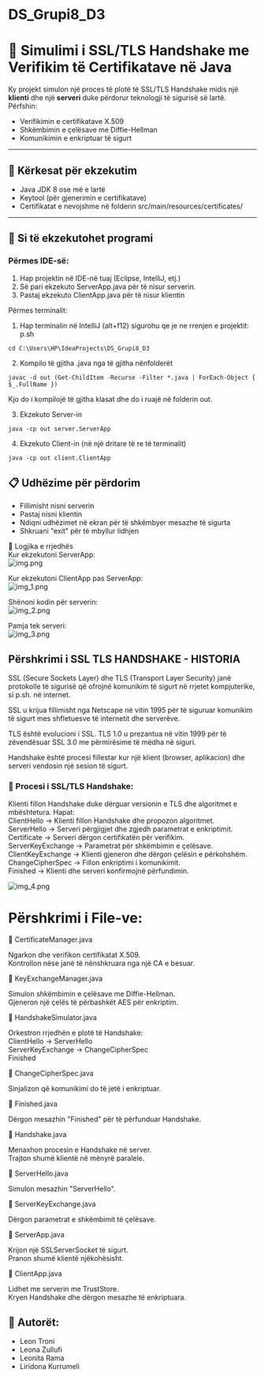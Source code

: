 # DS_Grupi8_D3

# 🔐 Simulimi i SSL/TLS Handshake me Verifikim të Certifikatave në Java
Ky projekt simulon një proces të plotë të SSL/TLS Handshake midis një **klienti** dhe një **serveri** duke përdorur teknologji të sigurisë së lartë. Përfshin:
- Verifikimin e certifikatave X.509
- Shkëmbimin e çelësave me Diffie-Hellman
- Komunikimin e enkriptuar të sigurt

---

## 🧰 Kërkesat për ekzekutim

- Java JDK 8 ose më e lartë
- Keytool (për gjenerimin e certifikatave)
- Certifikatat e nevojshme në folderin src/main/resources/certificates/

---

## 🚀 Si të ekzekutohet programi

### Përmes IDE-së:
1. Hap projektin në IDE-në tuaj (Eclipse, IntelliJ, etj.)
2. Së pari ekzekuto ServerApp.java për të nisur serverin.
3. Pastaj ekzekuto ClientApp.java për të nisur klientin
 
 Përmes terminalit:
1. Hap terminalin në IntelliJ (alt+f12) sigurohu qe je ne rrenjen e projektit:
 p.sh 
```
cd C:\Users\HP\IdeaProjects\DS_Grupi8_D3
```
 
2. Kompilo të gjitha .java nga të gjitha nënfolderët
```
javac -d out (Get-ChildItem -Recurse -Filter *.java | ForEach-Object { $_.FullName })
```
Kjo do i kompilojë të gjitha klasat dhe do i ruajë në folderin out.

3. Ekzekuto Server-in
```
java -cp out server.ServerApp
```
4. Ekzekuto Client-in (në një dritare të re të terminalit)
```
java -cp out client.ClientApp
```
 
## 📋 Udhëzime për përdorim
- Fillimisht nisni serverin
- Pastaj nisni klientin
- Ndiqni udhëzimet në ekran për të shkëmbyer mesazhe të sigurta
- Shkruani "exit" për të mbyllur lidhjen


🔄 Logjika e rrjedhës\
Kur ekzekutoni ServerApp:\
![img.png](img.png)

Kur ekzekutoni ClientApp pas ServerApp:\
![img_1.png](img_1.png)

Shënoni kodin për serverin:\
![img_2.png](img_2.png)

Pamja tek serveri:\
![img_3.png](img_3.png)


## Përshkrimi i SSL TLS HANDSHAKE - HISTORIA
SSL (Secure Sockets Layer) dhe TLS (Transport Layer Security) janë protokolle të sigurisë që ofrojnë komunikim të sigurt në rrjetet kompjuterike, si p.sh. në internet.

SSL u krijua fillimisht nga Netscape në vitin 1995 për të siguruar komunikim të sigurt mes shfletuesve të internetit dhe serverëve.

TLS është evolucioni i SSL. TLS 1.0 u prezantua në vitin 1999 për të zëvendësuar SSL 3.0 me përmirësime të mëdha në siguri.

Handshake është procesi fillestar kur një klient (browser, aplikacion) dhe serveri vendosin një sesion të sigurt. 

### 🔐 Procesi i SSL/TLS Handshake:
Klienti fillon Handshake duke dërguar versionin e TLS dhe algoritmet e mbështetura.
Hapat:\
ClientHello → Klienti fillon Handshake dhe propozon algoritmet.  
ServerHello → Serveri përgjigjet dhe zgjedh parametrat e enkriptimit.  
Certificate → Serveri dërgon certifikatën për verifikim.  
ServerKeyExchange → Parametrat për shkëmbimin e çelësave.  
ClientKeyExchange → Klienti gjeneron dhe dërgon çelësin e përkohshëm.  
ChangeCipherSpec → Fillon enkriptimi i komunikimit.  
Finished → Klienti dhe serveri konfirmojnë përfundimin.

![img_4.png](img_4.png)
# Përshkrimi i File-ve:
📄 CertificateManager.java

Ngarkon dhe verifikon certifikatat X.509.\
Kontrollon nëse janë të nënshkruara nga një CA e besuar.

📄 KeyExchangeManager.java

Simulon shkëmbimin e çelësave me Diffie-Hellman.\
Gjeneron një çelës të përbashkët AES për enkriptim.

📄 HandshakeSimulator.java

Orkestron rrjedhën e plotë të Handshake:\
ClientHello → ServerHello\
ServerKeyExchange → ChangeCipherSpec\
Finished

📄 ChangeCipherSpec.java

Sinjalizon që komunikimi do të jetë i enkriptuar.

📄 Finished.java

Dërgon mesazhin "Finished" për të përfunduar Handshake.

📄 Handshake.java

Menaxhon procesin e Handshake në server.\
Trajton shumë klientë në mënyrë paralele.

📄 ServerHello.java

Simulon mesazhin "ServerHello".

📄 ServerKeyExchange.java

Dërgon parametrat e shkëmbimit të çelësave.

📄 ServerApp.java

Krijon një SSLServerSocket të sigurt.\
Pranon shumë klientë njëkohësisht.

📄 ClientApp.java

Lidhet me serverin me TrustStore.\
Kryen Handshake dhe dërgon mesazhe të enkriptuara.

## 👤 Autorët:
- Leon Troni
- Leona Zullufi
- Leonita Rama
- Liridona Kurrumeli
